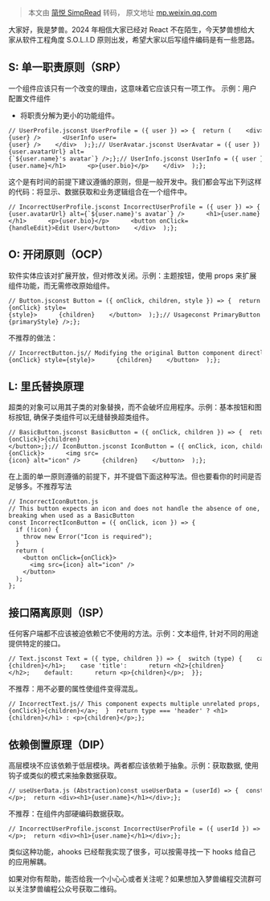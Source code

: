 > 本文由 [简悦 SimpRead](http://ksria.com/simpread/) 转码， 原文地址 [mp.weixin.qq.com](https://mp.weixin.qq.com/s/XLMqOMkeUr0RVOu3Zeq5ZQ)

大家好，我是梦兽。2024 年相信大家已经对 React 不在陌生，今天梦兽想给大家从软件工程角度 S.O.L.I.D 原则出发，希望大家以后写组件编码是有一些思路。

S: 单一职责原则（SRP）
--------------

一个组件应该只有一个改变的理由，这意味着它应该只有一项工作。 示例：用户配置文件组件

*   将职责分解为更小的功能组件。
    

```
// UserProfile.jsconst UserProfile = ({ user }) => {  return (    <div>      <UserAvatar user={user} />      <UserInfo user={user} />    </div>  );};// UserAvatar.jsconst UserAvatar = ({ user }) => {  return <img src={user.avatarUrl} alt={`${user.name}'s avatar`} />;};// UserInfo.jsconst UserInfo = ({ user }) => {  return (    <div>      <h1>{user.name}</h1>      <p>{user.bio}</p>    </div>  );};
```

这个是有时间的前提下建议遵循的原则，但是一般开发中。我们都会写出下列这样的代码：将显示、数据获取和业务逻辑组合在一个组件中。

```
// IncorrectUserProfile.jsconst IncorrectUserProfile = ({ user }) => {  // Fetching data, handling business logic and displaying all in one  const handleEdit = () => {    console.log("Edit user");  };  return (    <div>      <img src={user.avatarUrl} alt={`${user.name}'s avatar`} />      <h1>{user.name}</h1>      <p>{user.bio}</p>      <button onClick={handleEdit}>Edit User</button>    </div>  );};
```

O: 开闭原则（OCP）
------------

软件实体应该对扩展开放，但对修改关闭。示例：主题按钮，使用 props 来扩展组件功能，而无需修改原始组件。

```
// Button.jsconst Button = ({ onClick, children, style }) => {  return (    <button onClick={onClick} style={style}>      {children}    </button>  );};// Usageconst PrimaryButton = (props) => {  const primaryStyle = { backgroundColor: 'blue', color: 'white' };  return <Button {...props} style={primaryStyle} />;};
```

不推荐的做法：

```
// IncorrectButton.js// Modifying the original Button component directly for a specific styleconst Button = ({ onClick, children, primary }) => {  const style = primary ? { backgroundColor: 'blue', color: 'white' } : null;  return (    <button onClick={onClick} style={style}>      {children}    </button>  );};
```

L: 里氏替换原理
---------

超类的对象可以用其子类的对象替换，而不会破坏应用程序。示例：基本按钮和图标按钮, 确保子类组件可以无缝替换超类组件。

```
// BasicButton.jsconst BasicButton = ({ onClick, children }) => {  return <button onClick={onClick}>{children}</button>;};// IconButton.jsconst IconButton = ({ onClick, icon, children }) => {  return (    <button onClick={onClick}>      <img src={icon} alt="icon" />      {children}    </button>  );};
```

在上面的单一原则遵循的前提下，并不提倡下面这种写法。但也要看你的时间是否足够多。不推荐写法

```
// IncorrectIconButton.js
// This button expects an icon and does not handle the absence of one, breaking when used as a BasicButton
const IncorrectIconButton = ({ onClick, icon }) => {
  if (!icon) {
    throw new Error("Icon is required");
  }
  return (
    <button onClick={onClick}>
      <img src={icon} alt="icon" />
    </button>
  );
};
```

接口隔离原则（ISP）
-----------

任何客户端都不应该被迫依赖它不使用的方法。示例：文本组件, 针对不同的用途提供特定的接口。

```
// Text.jsconst Text = ({ type, children }) => {  switch (type) {    case 'header':      return <h1>{children}</h1>;    case 'title':      return <h2>{children}</h2>;    default:      return <p>{children}</p>;  }};
```

不推荐：用不必要的属性使组件变得混乱。

```
// IncorrectText.js// This component expects multiple unrelated props, cluttering the interfaceconst IncorrectText = ({ type, children, onClick, isLoggedIn }) => {  if (isLoggedIn && onClick) {    return <a href="#" onClick={onClick}>{children}</a>;  }  return type === 'header' ? <h1>{children}</h1> : <p>{children}</p>;};
```

依赖倒置原理（DIP）
-----------

高层模块不应该依赖于低层模块。两者都应该依赖于抽象。示例：获取数据, 使用钩子或类似的模式来抽象数据获取。

```
// useUserData.js (Abstraction)const useUserData = (userId) => {  const [user, setUser] = useState(null);  useEffect(() => {    fetchData(userId).then(setUser);  }, [userId]);  return user;};// UserProfile.jsconst UserProfile = ({ userId }) => {  const user = useUserData(userId);  if (!user) return <p>Loading...</p>;  return <div><h1>{user.name}</h1></div>;};
```

不推荐：在组件内部硬编码数据获取。

```
// IncorrectUserProfile.jsconst IncorrectUserProfile = ({ userId }) => {  const [user, setUser] = useState(null);  useEffect(() => {    // Fetching data directly inside the component    fetch(`https://api.example.com/users/${userId}`)      .then(response => response.json())      .then(setUser);  }, [userId]);  if (!user) return <p>Loading...</p>;  return <div><h1>{user.name}</h1></div>;};
```

类似这种功能，ahooks 已经帮我实现了很多，可以按需寻找一下 hooks 给自己的应用解耦。

如果对你有帮助，能否给我一个小心心或者关注呢？如果想加入梦兽编程交流群可以关注梦兽编程公众号获取二维码。